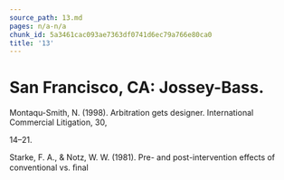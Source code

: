 ```yaml
---
source_path: 13.md
pages: n/a-n/a
chunk_id: 5a3461cac093ae7363df0741d6ec79a766e80ca0
title: '13'
---
```

# San Francisco, CA: Jossey-Bass.

Montaqu-Smith, N. (1998). Arbitration gets designer. International Commercial Litigation, 30,

14–21.

Starke, F. A., & Notz, W. W. (1981). Pre- and post-intervention effects of conventional vs. ﬁnal
